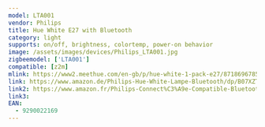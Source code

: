 ```yaml
---
model: LTA001
vendor: Philips
title: Hue White E27 with Bluetooth
category: light
supports: on/off, brightness, colortemp, power-on behavior
image: /assets/images/devices/Philips_LTA001.jpg
zigbeemodel: ['LTA001']
compatible: [z2m]
mlink: https://www2.meethue.com/en-gb/p/hue-white-1-pack-e27/8718696785317
link: https://www.amazon.de/Philips-Hue-White-Lampe-Bluetooth/dp/B07XZTBTHJ
link2: https://www.amazon.fr/Philips-Connect%C3%A9e-Compatible-Bluetooth-Fonctionne/dp/B07SV88LGC
link3: 
EAN:
  - 9290022169
---
```

